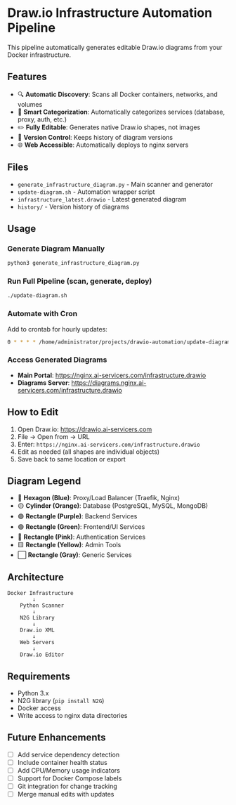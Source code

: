 # Draw.io Infrastructure Automation Pipeline

This pipeline automatically generates editable Draw.io diagrams from your Docker infrastructure.

## Features

- 🔍 **Automatic Discovery**: Scans all Docker containers, networks, and volumes
- 🎨 **Smart Categorization**: Automatically categorizes services (database, proxy, auth, etc.)
- ✏️ **Fully Editable**: Generates native Draw.io shapes, not images
- 🔄 **Version Control**: Keeps history of diagram versions
- 🌐 **Web Accessible**: Automatically deploys to nginx servers

## Files

- `generate_infrastructure_diagram.py` - Main scanner and generator
- `update-diagram.sh` - Automation wrapper script
- `infrastructure_latest.drawio` - Latest generated diagram
- `history/` - Version history of diagrams

## Usage

### Generate Diagram Manually
```bash
python3 generate_infrastructure_diagram.py
```

### Run Full Pipeline (scan, generate, deploy)
```bash
./update-diagram.sh
```

### Automate with Cron
Add to crontab for hourly updates:
```bash
0 * * * * /home/administrator/projects/drawio-automation/update-diagram.sh
```

### Access Generated Diagrams

- **Main Portal**: https://nginx.ai-servicers.com/infrastructure.drawio
- **Diagrams Server**: https://diagrams.nginx.ai-servicers.com/infrastructure.drawio

## How to Edit

1. Open Draw.io: https://drawio.ai-servicers.com
2. File → Open from → URL
3. Enter: `https://nginx.ai-servicers.com/infrastructure.drawio`
4. Edit as needed (all shapes are individual objects)
5. Save back to same location or export

## Diagram Legend

- 🔷 **Hexagon (Blue)**: Proxy/Load Balancer (Traefik, Nginx)
- 🟡 **Cylinder (Orange)**: Database (PostgreSQL, MySQL, MongoDB)
- 🟣 **Rectangle (Purple)**: Backend Services
- 🟢 **Rectangle (Green)**: Frontend/UI Services  
- 🔴 **Rectangle (Pink)**: Authentication Services
- 🟨 **Rectangle (Yellow)**: Admin Tools
- ⬜ **Rectangle (Gray)**: Generic Services

## Architecture

```
Docker Infrastructure
        ↓
    Python Scanner
        ↓
    N2G Library
        ↓
    Draw.io XML
        ↓
    Web Servers
        ↓
    Draw.io Editor
```

## Requirements

- Python 3.x
- N2G library (`pip install N2G`)
- Docker access
- Write access to nginx data directories

## Future Enhancements

- [ ] Add service dependency detection
- [ ] Include container health status
- [ ] Add CPU/Memory usage indicators
- [ ] Support for Docker Compose labels
- [ ] Git integration for change tracking
- [ ] Merge manual edits with updates